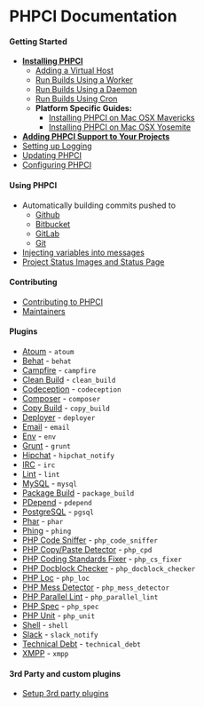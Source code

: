 # PHPCI Documentation

#### Getting Started
* **[Installing PHPCI](Installing-PHPCI)**
    * [Adding a Virtual Host](Add-a-Virtual-Host)
    * [Run Builds Using a Worker](Run-Builds-Using-a-Worker)
    * [Run Builds Using a Daemon](Run-Builds-Using-a-Daemon)
    * [Run Builds Using Cron](Run-Builds-Using-Cron)
    * **Platform Specific Guides:**
        * [Installing PHPCI on Mac OSX Mavericks](Vanilla-Mac-Mavericks-Server-Installation-Guide)
        * [Installing PHPCI on Mac OSX Yosemite](Vanilla-Installation-on-OS-X-10.10-Yosemite-with-OS-X-Server-4)
* **[Adding PHPCI Support to Your Projects](Adding-PHPCI-Support-to-Your-Projects)**
* [Setting up Logging](Logging)
* [Updating PHPCI](Updating-PHPCI)
* [Configuring PHPCI](Configuring-PHPCI)

#### Using PHPCI
* Automatically building commits pushed to
  * [Github](Autobuilding-From-GitHub)
  * [Bitbucket](Autobuilding-From-Bitbucket)
  * [GitLab](Autobuilding-From-GitLab)
  * [Git](Autobuilding-From-Git)
* [Injecting variables into messages](Interpolation)
* [Project Status Images and Status Page](Project-Status-Images-and-Page)

#### Contributing
* [Contributing to PHPCI](https://github.com/dancryer/PHPCI/blob/master/.github/CONTRIBUTING.md)
* [Maintainers](Maintainers)

#### Plugins
* [Atoum](Atoum-Plugin) - `atoum`
* [Behat](Behat-Plugin) - `behat`
* [Campfire](Campfire-Plugin) - `campfire`
* [Clean Build](Clean-Build-Plugin) - `clean_build`
* [Codeception](Codeception-Plugin) - `codeception`
* [Composer](Composer-Plugin) - `composer`
* [Copy Build](Copy-Build-Plugin) - `copy_build`
* [Deployer](Deployer) - `deployer`
* [Email](Email-Plugin) - `email`
* [Env](Env-Plugin) - `env`
* [Grunt](Grunt-Plugin) - `grunt`
* [Hipchat](Hipchat-Notify-Plugin) - `hipchat_notify`
* [IRC](IRC-Plugin) - `irc`
* [Lint](Lint-Plugin) - `lint`
* [MySQL](MySQL-Plugin) - `mysql`
* [Package Build](Package-Build-Plugin) - `package_build`
* [PDepend](PDepend-Plugin) - `pdepend`
* [PostgreSQL](PostgreSQL-Plugin) - `pgsql`
* [Phar](Phar-Plugin) - `phar`
* [Phing](Phing-Plugin) - `phing`
* [PHP Code Sniffer](PHP-Code-Sniffer-Plugin) - `php_code_sniffer`
* [PHP Copy/Paste Detector](PHP-Copy-Paste-Detector-Plugin) - `php_cpd`
* [PHP Coding Standards Fixer](PHP-Coding-Standards-Fixer-plugin) - `php_cs_fixer`
* [PHP Docblock Checker](PHP-Docblock-Checker) - `php_docblock_checker`
* [PHP Loc](PHP-Loc-Plugin) - `php_loc`
* [PHP Mess Detector](PHP-Mess-Detector-Plugin) - `php_mess_detector`
* [PHP Parallel Lint](PHP-Parallel-Lint-Plugin) - `php_parallel_lint`
* [PHP Spec](PHP-Spec-Plugin) - `php_spec`
* [PHP Unit](PhpUnit-Plugin) - `php_unit`
* [Shell](Shell-Plugin) - `shell`
* [Slack](Slack-Notify-Plugin) - `slack_notify`
* [Technical Debt](Technical-Debt-Plugin) - `technical_debt`
* [XMPP](XMPP-notifications-plugin) - `xmpp`

#### 3rd Party and custom plugins
* [Setup 3rd party plugins](custom-plugins-setup)